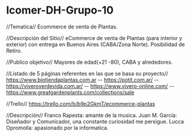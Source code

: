 # Icomer-DH-Grupo-10
//Tematica//
Ecommerce de venta de Plantas.

//Descripción del Sitio//
eCommerce de venta de Plantas (para interior y exterior) con entrega en Buenos Aires (CABA/Zona Norte). Posibilidad de Retiro.

//Publico objetivo//
Mayores de edad(+21 -80), CABA y alrededores.

//Listado de 5 páginas referentes en las que se basa su proyecto//
https://www.biotiendaplantas.com.ar -- https://potit.com.ar/ -- https://viveroverdevida.com.ar/ -- https://www.vivero-online.com/ -- https://www.greatgardenplants.com/collections/sale

//Trello//
https://trello.com/b/b9p2GkmT/ecommerce-plantas

//Descripción//
Franco Rapesta: amante de la musica.
Juan M. García: Diseñador y Comunicador, una constante curiosidad me persigue.
Lucca Opromolla: apasionado por la informatica.